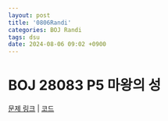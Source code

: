 ```yaml
---
layout: post
title: '0806Randi'
categories: BOJ Randi
tags: dsu
date: 2024-08-06 09:02 +0900
---
```

# BOJ 28083 P5 마왕의 성
[문제 링크](https://www.acmicpc.net/problem/24518)
|
[코드](https://www.acmicpc.net/source/81971742)
